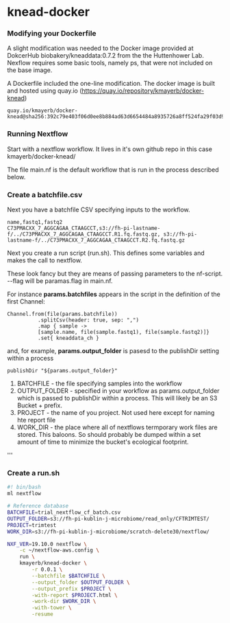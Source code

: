 # knead-docker

### Modifying your Dockerfile

A slight modification was needed to the Docker image provided at DokcerHub biobakery/kneaddata:0.7.2 from the the Huttenhower Lab. 
Nexflow requires some basic tools, namely ps, that were not included on the base image.

A Dockerfile included the one-line modification. The docker image is built and hosted using quay.io (https://quay.io/repository/kmayerb/docker-knead)


```
quay.io/kmayerb/docker-knead@sha256:392c79e403f06d0ee8b884ad63d6654484a8935726a8ff524fa29f03d991cfdb
```

### Running Nextflow 

Start with a nextflow workflow. It lives in it's own github repo in this case kmayerb/docker-knead/

The file main.nf is the default workflow that is run in the process described below.

### Create a batchfile.csv

Next you have a batchfile CSV specifying inputs to the workflow. 

```
name,fastq1,fastq2
C73PMACXX_7_AGGCAGAA_CTAAGCCT,s3://fh-pi-lastname-f/../C73PMACXX_7_AGGCAGAA_CTAAGCCT.R1.fq.fastq.gz, s3://fh-pi-lastname-f/../C73PMACXX_7_AGGCAGAA_CTAAGCCT.R2.fq.fastq.gz
```

Next you create a run script (run.sh). This defines some variables and makes the call to nextflow.

These look fancy but they are means of passing parameters to the nf-script. --flag will be paramas.flag in main.nf.

For instance **params.batchfiles** appears in the script in the definition of the first Channel:

```nextflow
Channel.from(file(params.batchfile))
          .splitCsv(header: true, sep: ",")
          .map { sample ->
          [sample.name, file(sample.fastq1), file(sample.fastq2)]}
          .set{ kneaddata_ch }
```
and, for example, **params.output_folder** is pasesd to the publishDir setting within a process

```nextflow
publishDir "${params.output_folder}"
```

1. BATCHFILE - the file specifying samples into the workflow
2. OUTPUT_FOLDER - specified in your workflow as params.output_folder which is passed to publishDir within a process.
This will likely be an S3 Bucket + prefix. 
3. PROJECT - the name of you project. Not used here except for naming hte report file
4. WORK_DIR - the place where all of nextflows termporary work files are stored. This baloons. So should probably be dumped within a set amount of time to minimize the bucket's ecological footprint.

'''

### Create a run.sh
```bash
#! bin/bash
ml nextflow

# Reference database
BATCHFILE=trial_nextflow_cf_batch.csv
OUTPUT_FOLDER=s3://fh-pi-kublin-j-microbiome/read_only/CFTRIMTEST/
PROJECT=trimtest
WORK_DIR=s3://fh-pi-kublin-j-microbiome/scratch-delete30/nextflow/

NXF_VER=19.10.0 nextflow \
    -c ~/nextflow-aws.config \
    run \
    kmayerb/knead-docker \
        -r 0.0.1 \
        --batchfile $BATCHFILE \
        --output_folder $OUTPUT_FOLDER \
        --output_prefix $PROJECT \
        -with-report $PROJECT.html \
        -work-dir $WORK_DIR \
        -with-tower \
        -resume
```

